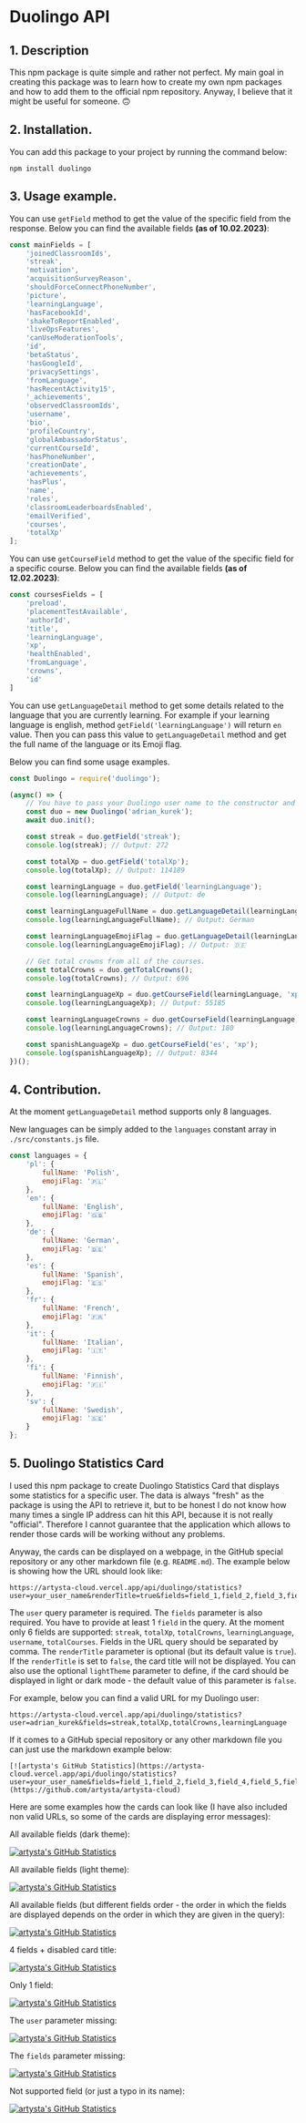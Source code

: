 # Duolingo API

## 1. Description

This npm package is quite simple and rather not perfect. My main goal in creating this package was to learn how to create my own npm packages and how to add them to the official npm repository. Anyway, I believe that it might be useful for someone. 🙃

## 2. Installation.

You can add this package to your project by running the command below:

    npm install duolingo

## 3. Usage example.

You can use `getField` method to get the value of the specific field from the response. Below you can find the available fields **(as of 10.02.2023)**:

```javascript
const mainFields = [
    'joinedClassroomIds',
    'streak',
    'motivation',
    'acquisitionSurveyReason',
    'shouldForceConnectPhoneNumber',
    'picture',
    'learningLanguage',
    'hasFacebookId',
    'shakeToReportEnabled',
    'liveOpsFeatures',
    'canUseModerationTools',
    'id',
    'betaStatus',
    'hasGoogleId',
    'privacySettings',
    'fromLanguage',
    'hasRecentActivity15',
    '_achievements',
    'observedClassroomIds',
    'username',
    'bio',
    'profileCountry',
    'globalAmbassadorStatus',
    'currentCourseId',
    'hasPhoneNumber',
    'creationDate',
    'achievements',
    'hasPlus',
    'name',
    'roles',
    'classroomLeaderboardsEnabled',
    'emailVerified',
    'courses',
    'totalXp'
];
```

You can use `getCourseField` method to get the value of the specific field for a specific course. Below you can find the available fields **(as of 12.02.2023)**:

```javascript
const coursesFields = [
    'preload',
    'placementTestAvailable',
    'authorId',
    'title',
    'learningLanguage',
    'xp',
    'healthEnabled',
    'fromLanguage',
    'crowns',
    'id'
]
```

You can use `getLanguageDetail` method to get some details related to the language that you are currently learning. For example if your learning language is english, method `getField('learningLanguage')` will return `en` value. Then you can pass this value to `getLanguageDetail` method and get the full name of the language or its Emoji flag. 

Below you can find some usage examples.

```javascript
const Duolingo = require('duolingo');

(async() => {
    // You have to pass your Duolingo user name to the constructor and use async method init() to prepare the data.
    const duo = new Duolingo('adrian_kurek');
    await duo.init();

    const streak = duo.getField('streak');
    console.log(streak); // Output: 272

    const totalXp = duo.getField('totalXp');
    console.log(totalXp); // Output: 114189

    const learningLanguage = duo.getField('learningLanguage');
    console.log(learningLanguage); // Output: de

    const learningLanguageFullName = duo.getLanguageDetail(learningLanguage, 'fullName');
    console.log(learningLanguageFullName); // Output: German

    const learningLanguageEmojiFlag = duo.getLanguageDetail(learningLanguage, 'emojiFlag');
    console.log(learningLanguageEmojiFlag); // Output: 🇩🇪

    // Get total crowns from all of the courses.
    const totalCrowns = duo.getTotalCrowns();
    console.log(totalCrowns); // Output: 696

    const learningLanguageXp = duo.getCourseField(learningLanguage, 'xp');
    console.log(learningLanguageXp); // Output: 55185

    const learningLanguageCrowns = duo.getCourseField(learningLanguage, 'crowns');
    console.log(learningLanguageCrowns); // Output: 180

    const spanishLanguageXp = duo.getCourseField('es', 'xp');
    console.log(spanishLanguageXp); // Output: 8344
})();
```

## 4. Contribution.

At the moment `getLanguageDetail` method supports only 8 languages.

New languages can be simply added to the `languages` constant array in `./src/constants.js` file.

```javascript
const languages = {
    'pl': {
        fullName: 'Polish',
        emojiFlag: '🇵🇱'
    },
    'en': {
        fullName: 'English',
        emojiFlag: '🇬🇧'
    },
    'de': {
        fullName: 'German',
        emojiFlag: '🇩🇪'
    },
    'es': {
        fullName: 'Spanish',
        emojiFlag: '🇪🇸'
    },
    'fr': {
        fullName: 'French',
        emojiFlag: '🇫🇷'
    },
    'it': {
        fullName: 'Italian',
        emojiFlag: '🇮🇹'
    },
    'fi': {
        fullName: 'Finnish',
        emojiFlag: '🇫🇮'
    },
    'sv': {
        fullName: 'Swedish',
        emojiFlag: '🇸🇪'
    }
};
```


## 5. Duolingo Statistics Card

I used this npm package to create Duolingo Statistics Card that displays some statistics for a specific user. The data is always "fresh" as the package is using the API to retrieve it, but to be honest I do not know how many times a single IP address can hit this API, because it is not really "official". Therefore I cannot guarantee that the application which allows to render those cards will be working without any problems.

Anyway, the cards can be displayed on a webpage, in the GitHub special repository or any other markdown file (e.g. `README.md`). The example below is showing how the URL should look like:

    https://artysta-cloud.vercel.app/api/duolingo/statistics?user=your_user_name&renderTitle=true&fields=field_1,field_2,field_3,field_4,field_5,field_6
    
The `user` query parameter is required. The `fields` parameter is also required. You have to provide at least 1 `field` in the query. At the moment only 6 fields are supported: `streak`, `totalXp`, `totalCrowns`, `learningLanguage`, `username`, `totalCourses`. Fields in the URL query should be separated by comma. The `renderTitle` parameter is optional (but its default value is `true`). If the `renderTitle` is set to `false`, the card title will not be displayed. You can also use the optional `lightTheme` parameter to define, if the card should be displayed in light or dark mode - the default value of this parameter is `false`.

For example, below you can find a valid URL for my Duolingo user:

    https://artysta-cloud.vercel.app/api/duolingo/statistics?user=adrian_kurek&fields=streak,totalXp,totalCrowns,learningLanguage

If it comes to a GitHub special repository or any other markdown file you can just use the markdown example below:

    [![artysta's GitHub Statistics](https://artysta-cloud.vercel.app/api/duolingo/statistics?user=your_user_name&fields=field_1,field_2,field_3,field_4,field_5,field_6)](https://github.com/artysta/artysta-cloud)
    
Here are some examples how the cards can look like (I have also included non valid URLs, so some of the cards are displaying error messages):

All available fields (dark theme):

[![artysta's GitHub Statistics](https://artysta-cloud.vercel.app/api/duolingo/statistics?user=adrian_kurek&fields=username,streak,totalXp,totalCrowns,learningLanguage,totalCourses)](https://github.com/artysta/artysta-cloud)

All available fields (light theme):

[![artysta's GitHub Statistics](https://artysta-cloud.vercel.app/api/duolingo/statistics?user=adrian_kurek&lightTheme=true&fields=username,streak,totalXp,totalCrowns,learningLanguage,totalCourses)](https://github.com/artysta/artysta-cloud)

All available fields (but different fields order - the order in which the fields are displayed depends on the order in which they are given in the query):

[![artysta's GitHub Statistics](https://artysta-cloud.vercel.app/api/duolingo/statistics?user=adrian_kurek&fields=totalCrowns,learningLanguage,totalXp,streak,username,totalCourses)](https://github.com/artysta/artysta-cloud)

4 fields + disabled card title:

[![artysta's GitHub Statistics](https://artysta-cloud.vercel.app/api/duolingo/statistics?user=adrian_kurek&renderTitle=false&fields=streak,totalXp,totalCrowns,learningLanguage)](https://github.com/artysta/artysta-cloud)

Only 1 field:

[![artysta's GitHub Statistics](https://artysta-cloud.vercel.app/api/duolingo/statistics?user=adrian_kurek&fields=streak)](https://github.com/artysta/artysta-cloud)

The `user` parameter missing:

[![artysta's GitHub Statistics](https://artysta-cloud.vercel.app/api/duolingo/statistics?fields=totalCrowns)](https://github.com/artysta/artysta-cloud)

The `fields` parameter missing:

[![artysta's GitHub Statistics](https://artysta-cloud.vercel.app/api/duolingo/statistics?user=adrian_kurek)](https://github.com/artysta/artysta-cloud)

Not supported field (or just a typo in its name):

[![artysta's GitHub Statistics](https://artysta-cloud.vercel.app/api/duolingo/statistics?user=adrian_kurek&fields=fromLanguage)](https://github.com/artysta/artysta-cloud)
